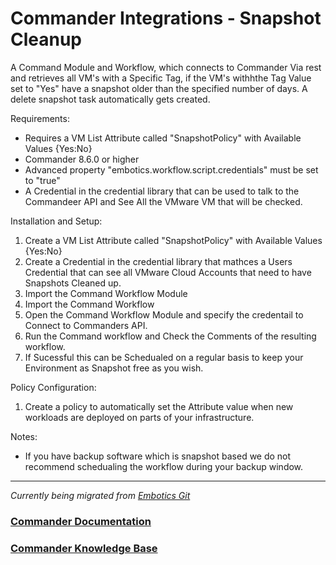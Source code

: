 # Commander Integrations - Snapshot Cleanup

A Command Module and Workflow, which connects to Commander Via rest and retrieves all VM's with a Specific Tag, if the VM's withhthe Tag Value set to "Yes" have a snapshot older than the specified number of days. A delete snapshot task automatically gets created. 

Requirements:
* Requires a VM List Attribute called "SnapshotPolicy" with Available Values {Yes:No}
* Commander 8.6.0 or higher
* Advanced property "embotics.workflow.script.credentials" must be set to "true"
* A Credential in the credential library that can be used to talk to the Commandeer API and See All the VMware VM that will be checked. 

Installation and Setup:
1. Create a VM List Attribute called "SnapshotPolicy" with Available Values {Yes:No}
2. Create a Credential in the credential library that mathces a Users Credential that can see all VMware Cloud Accounts that need to have Snapshots Cleaned up. 
3. Import the Command Workflow Module
4. Import the Command Workflow
5. Open the Command Workflow Module and specify the credentail to Connect to Commanders API. 
6. Run the Command workflow and Check the Comments of the resulting workflow. 
7. If Sucessful this can be Schedualed on a regular basis to keep your Environment as Snapshot free as you wish. 

Policy Configuration:
1. Create a policy to automatically set the Attribute value when new workloads are deployed on parts of your infrastructure.

Notes: 
* If you have backup software which is snapshot based we do not recommend schedualing the workflow during your backup window. 

____

*Currently being migrated from [Embotics Git](https://github.com/Embotics)*

### [Commander Documentation](https://docs.snowsoftware.com/commander/index.htm)

### [Commander Knowledge Base](https://community.snowsoftware.com/s/topic/0TO1r000000E5srGAC/commander?tabset-056aa=2)
